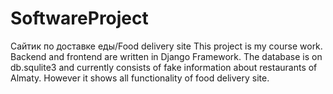 # SoftwareProject
Сайтик по доставке еды/Food delivery site
This project is my course work. Backend and frontend are written in Django Framework.
The database is on db.squlite3 and currently consists of fake information about restaurants of Almaty. However it shows all functionality of
food delivery site. 
